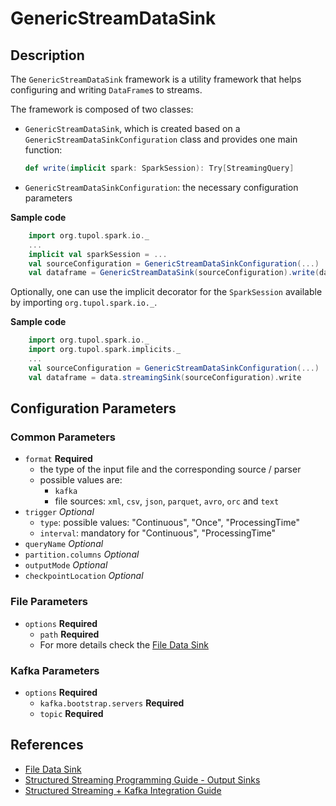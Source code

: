 # GenericStreamDataSink


## Description

The `GenericStreamDataSink` framework is a utility framework that helps configuring and writing `DataFrame`s to streams.

The framework is composed of two classes:
- `GenericStreamDataSink`, which is created based on a `GenericStreamDataSinkConfiguration` class and provides one main function:
    ```scala
    def write(implicit spark: SparkSession): Try[StreamingQuery]
    ```
- `GenericStreamDataSinkConfiguration`: the necessary configuration parameters

**Sample code**
```scala
    import org.tupol.spark.io._
    ...
    implicit val sparkSession = ...
    val sourceConfiguration = GenericStreamDataSinkConfiguration(...)
    val dataframe = GenericStreamDataSink(sourceConfiguration).write(data)
```

Optionally, one can use the implicit decorator for the `SparkSession` available by importing `org.tupol.spark.io._`.

**Sample code**
```scala
    import org.tupol.spark.io._
    import org.tupol.spark.implicits._
    ...
    val sourceConfiguration = GenericStreamDataSinkConfiguration(...)
    val dataframe = data.streamingSink(sourceConfiguration).write
```


## Configuration Parameters

### Common Parameters

- `format` **Required**
  - the type of the input file and the corresponding source / parser
  - possible values are: 
    - `kafka`
    - file sources: `xml`, `csv`, `json`, `parquet`, `avro`, `orc` and `text`
- `trigger` *Optional*
   - `type`: possible values: "Continuous", "Once", "ProcessingTime" 
   - `interval`: mandatory for "Continuous", "ProcessingTime" 
- `queryName` *Optional*
- `partition.columns` *Optional*
- `outputMode` *Optional*
- `checkpointLocation` *Optional*

### File Parameters

- `options` **Required**
  - `path` **Required**
  -  For more details check the [File Data Sink](file-data-sink.md#configuration-parameters)
  
### Kafka Parameters

- `options` **Required**
  - `kafka.bootstrap.servers` **Required** 
  - `topic` **Required** 


## References

- [File Data Sink](file-data-sink.md#configuration-parameters)
- [Structured Streaming Programming Guide - Output Sinks][SSOS]
- [Structured Streaming + Kafka Integration Guide][SSKIG]


[SSOS]: https://spark.apache.org/docs/latest/structured-streaming-programming-guide.html#output-sinks
[SSKIG]: https://spark.apache.org/docs/latest/structured-streaming-kafka-integration.html
